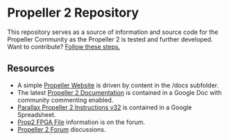 # Propeller 2 Repository
This repository serves as a source of information and source code for the Propeller Community as the Propeller 2 is tested and further developed.  Want to contribute?  [Follow these steps.](https://github.com/parallaxinc/propeller/wiki/Contributing)

## Resources
- A simple [Propeller Website](https://propeller.parallax.com) is driven by content in the /docs subfolder.
- The latest [Propeller 2 Documentation](https://docs.google.com/document/d/1UnelI6fpVPHFISQ9vpLzOVa8oUghxpI6UpkXVsYgBEQ/edit?usp=sharing) is contained in a Google Doc with community commenting enabled.
- [Parallax Propeller 2 Instructions v32](https://docs.google.com/spreadsheets/d/1usUcCCQVp3liAqENX9rvX-XVqJomMREhKYExM_taG0A/edit?usp=sharing) is contained in a Google Spreadsheet.
- [Prop2 FPGA File](http://forums.parallax.com/discussion/162298/prop2-fpga-files-updated-2-june-2018-final-version-32i) information is on the forum.
- [Propeller 2 Forum](http://forums.parallax.com/categories/propeller-2-multicore-microcontroller) discussions.
